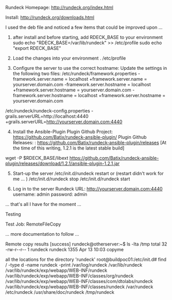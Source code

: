 Rundeck Homepage: http://rundeck.org/index.html

Install: http://rundeck.org/downloads.html

I used the deb file and noticed a few items that could be improved upon ... 

1) after install and before starting, add RDECK_BASE to your environment
sudo echo "RDECK_BASE=/var/lib/rundeck" >> /etc/profile
sudo echo "export RDECK_BASE"

2) Load the changes into your environment
. /etc/profile

32) Configure the server to use the correct hostname:
Update the settings in the following two files:
/etc/rundeck/framework.properties
-framework.server.name = localhost
+framework.server.name = yourserver.domain.com
-framework.server.hostname = localhost
+framework.server.hostname = yourserver.domain.com
-framework.server.hostname = localhost
+framework.server.hostname = yourserver.domain.com

/etc/rundeck/rundeck-config.properties
-grails.serverURL=http://localhost:4440
+grails.serverURL=http://yourserver.domain.com:4440

4) Install the Ansible-Plugin
Plugin Github Project: https://github.com/Batix/rundeck-ansible-plugin/
Plugin Github Releases: : https://github.com/Batix/rundeck-ansible-plugin/releases
[At the time of this writing, 1.2.1 is the latest stable build]

wget -P $RDECK_BASE/libext https://github.com/Batix/rundeck-ansible-plugin/releases/download/1.2.1/ansible-plugin-1.2.1.jar

5) Start-up the server
/etc/init.d/rundeck restart
or (restart didn't work for me ... )
/etc/init.d/rundeck stop
/etc/init.d/rundeck start

6) Log in to the server
Rundeck URL: http://yourserver.domain.com:4440
username: admin
password: admin

... that's all I have for the moment ... 

Testing

Test Job: RemoteFileCopy

... more documentation to follow ...

Remote copy results [success]
rundeck@otherserver:~$ ls -lta /tmp
total 32
-rw-r--r--  1 rundeck rundeck 1355 Apr 13 10:03 copyme



all the locations for the directory 'rundeck'
root@buildpoc01:/etc/init.d# find / -type d -name rundeck -print
/var/log/rundeck
/var/lib/rundeck
/var/lib/rundeck/exp/webapp/WEB-INF/rundeck
/var/lib/rundeck/exp/webapp/WEB-INF/classes/org/rundeck
/var/lib/rundeck/exp/webapp/WEB-INF/classes/com/dtolabs/rundeck
/var/lib/rundeck/exp/webapp/WEB-INF/classes/rundeck
/var/rundeck
/etc/rundeck
/usr/share/doc/rundeck
/tmp/rundeck






